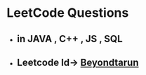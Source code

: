 # LeetCode Questions
 - ## in JAVA , C++ , JS , SQL

 - ## Leetcode Id-> [Beyondtarun](https://leetcode.com/beyondtarun/)
